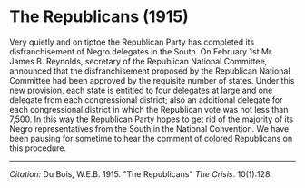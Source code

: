# The Republicans (1915)

Very quietly and on tiptoe the Republican Party has completed its disfranchisement of Negro delegates in the South. On February 1st Mr. James B. Reynolds, secretary of the Republican National Committee, announced that the disfranchisement proposed by the Republican National Committee had been approved by the requisite number of states. Under this new provision, each state is entitled to four delegates at large and one delegate from each congressional district; also an additional delegate for each congressional district in which the Republican vote was not less than 7,500. In this way the Republican Party hopes to get rid of the majority of its Negro representatives from the South in the National Convention. We have been pausing for sometime to hear the comment of colored Republicans on this procedure.

_____
*Citation:* Du Bois, W.E.B. 1915. "The Republicans" *The Crisis*. 10(1):128.
